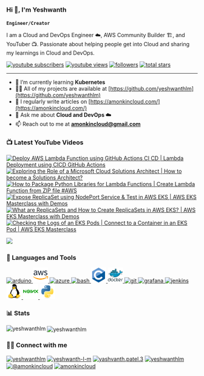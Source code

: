 ### Hi 👋, I'm Yeshwanth

**`Engineer/Creator`**

I am a Cloud and DevOps Engineer ☁️, AWS Community Builder 🏗️, and YouTuber 📺. Passionate about helping people get into Cloud and sharing my learnings in Cloud and DevOps.

   <p align="left">
      <a href="https://www.youtube.com/c/amonkincloud?sub_confirmation=1">
         <img alt="youtube subscribers" title="Subscribe to my YouTube channel" src="https://custom-icon-badges.demolab.com/youtube/channel/subscribers/UCwhERUcuzUCwr8x8mQ8zrcw?color=%23E05D44&label=SUBSCRIBE&logo=video&logoColor=white&style=for-the-badge&labelColor=CE4630"/></a> 
      <a href="https://www.youtube.com/c/amonkincloud">
         <img alt="youtube views" title="YouTube views" src="https://custom-icon-badges.demolab.com/youtube/channel/views/UCwhERUcuzUCwr8x8mQ8zrcw?color=%23E1AD0E&logo=eye&logoColor=white&style=for-the-badge&labelColor=C79600"/></a> 
      <a href="https://github.com/yeshwanthlm?tab=followers">
         <img alt="followers" title="Follow me on Github" src="https://custom-icon-badges.demolab.com/github/followers/yeshwanthlm?color=236ad3&labelColor=1155ba&style=for-the-badge&logo=person-add&label=Follow&logoColor=white"/></a>
      <a href="https://github.com/yeshwanthlm?tab=repositories&sort=stargazers">
         <img alt="total stars" title="Total stars on GitHub" src="https://custom-icon-badges.demolab.com/github/stars/yeshwanthlm?color=55960c&style=for-the-badge&labelColor=488207&logo=star"/></a>
   </p>

---

- 🌱 I’m currently learning **Kubernetes**
- 👨‍💻 All of my projects are available at [https://github.com/yeshwanthlm](https://github.com/yeshwanthlm)
- 📝 I regularly write articles on [https://amonkincloud.com/](https://amonkincloud.com/)
- 💬 Ask me about **Cloud and DevOps ☁️**
- 📫 Reach out to me at **amonkincloud@gmail.com**


### 📺 Latest YouTube Videos

<!-- BEGIN YOUTUBE-CARDS -->
[![Deploy AWS Lambda Function using GitHub Actions CI CD | Lambda Deployment using CICD GitHub Actions](https://ytcards.demolab.com/?id=ekNhTHtIT1k&title=Deploy+AWS+Lambda+Function+using+GitHub+Actions+CI+CD+%7C+Lambda+Deployment+using+CICD+GitHub+Actions&lang=en&timestamp=1724243432&background_color=%230d1117&title_color=%23ffffff&stats_color=%23dedede&max_title_lines=1&width=250&border_radius=5 "Deploy AWS Lambda Function using GitHub Actions CI CD | Lambda Deployment using CICD GitHub Actions")](https://www.youtube.com/watch?v=ekNhTHtIT1k)
[![Exploring the Role of a Microsoft Cloud Solutions Architect | How to become a Solutions Architect?](https://ytcards.demolab.com/?id=deq_VfLA8Qg&title=Exploring+the+Role+of+a+Microsoft+Cloud+Solutions+Architect+%7C+How+to+become+a+Solutions+Architect%3F&lang=en&timestamp=1724157008&background_color=%230d1117&title_color=%23ffffff&stats_color=%23dedede&max_title_lines=1&width=250&border_radius=5 "Exploring the Role of a Microsoft Cloud Solutions Architect | How to become a Solutions Architect?")](https://www.youtube.com/watch?v=deq_VfLA8Qg)
[![How to Package Python Libraries for Lambda Functions | Create Lambda Function from ZIP file #AWS](https://ytcards.demolab.com/?id=5WsOvLr-0Yk&title=How+to+Package+Python+Libraries+for+Lambda+Functions+%7C+Create+Lambda+Function+from+ZIP+file+%23AWS&lang=en&timestamp=1723811403&background_color=%230d1117&title_color=%23ffffff&stats_color=%23dedede&max_title_lines=1&width=250&border_radius=5 "How to Package Python Libraries for Lambda Functions | Create Lambda Function from ZIP file #AWS")](https://www.youtube.com/watch?v=5WsOvLr-0Yk)
[![Expose  ReplicaSet using NodePort Service & Test in AWS EKS | AWS EKS Masterclass with Demos](https://ytcards.demolab.com/?id=6x4DOFfNuww&title=Expose++ReplicaSet+using+NodePort+Service+%26+Test+in+AWS+EKS+%7C+AWS+EKS+Masterclass+with+Demos&lang=en&timestamp=1723660210&background_color=%230d1117&title_color=%23ffffff&stats_color=%23dedede&max_title_lines=1&width=250&border_radius=5 "Expose  ReplicaSet using NodePort Service & Test in AWS EKS | AWS EKS Masterclass with Demos")](https://www.youtube.com/watch?v=6x4DOFfNuww)
[![What are ReplicaSets and How to Create ReplicaSets in AWS EKS? | AWS EKS Masterclass with Demos](https://ytcards.demolab.com/?id=l3esAfqTltU&title=What+are+ReplicaSets+and+How+to+Create+ReplicaSets+in+AWS+EKS%3F+%7C+AWS+EKS+Masterclass+with+Demos&lang=en&timestamp=1723638638&background_color=%230d1117&title_color=%23ffffff&stats_color=%23dedede&max_title_lines=1&width=250&border_radius=5 "What are ReplicaSets and How to Create ReplicaSets in AWS EKS? | AWS EKS Masterclass with Demos")](https://www.youtube.com/watch?v=l3esAfqTltU)
[![Checking the Logs of an EKS Pods | Connect to a Container in an EKS Pod | AWS EKS Masterclass](https://ytcards.demolab.com/?id=eslXQsGkWkY&title=Checking+the+Logs+of+an+EKS+Pods+%7C+Connect+to+a+Container+in+an+EKS+Pod+%7C+AWS+EKS+Masterclass&lang=en&timestamp=1723552227&background_color=%230d1117&title_color=%23ffffff&stats_color=%23dedede&max_title_lines=1&width=250&border_radius=5 "Checking the Logs of an EKS Pods | Connect to a Container in an EKS Pod | AWS EKS Masterclass")](https://www.youtube.com/watch?v=eslXQsGkWkY)
<!-- END YOUTUBE-CARDS -->

[<img src="https://custom-icon-badges.demolab.com/badge/-Subscribe%20For%20More-red?style=for-the-badge&logo=video&logoColor=white"/>](https://www.youtube.com/c/amonkincloud?sub_confirmation=1)

### 🧰 Languages and Tools

<p align="left"> <a href="https://www.arduino.cc/" target="_blank" rel="noreferrer"> <img src="https://cdn.worldvectorlogo.com/logos/arduino-1.svg" alt="arduino" width="40" height="40"/> </a> <a href="https://aws.amazon.com" target="_blank" rel="noreferrer"> <img src="https://raw.githubusercontent.com/devicons/devicon/master/icons/amazonwebservices/amazonwebservices-original-wordmark.svg" alt="aws" width="40" height="40"/> </a> <a href="https://azure.microsoft.com/en-in/" target="_blank" rel="noreferrer"> <img src="https://www.vectorlogo.zone/logos/microsoft_azure/microsoft_azure-icon.svg" alt="azure" width="40" height="40"/> </a> <a href="https://www.gnu.org/software/bash/" target="_blank" rel="noreferrer"> <img src="https://www.vectorlogo.zone/logos/gnu_bash/gnu_bash-icon.svg" alt="bash" width="40" height="40"/> </a> <a href="https://www.cprogramming.com/" target="_blank" rel="noreferrer"> <img src="https://raw.githubusercontent.com/devicons/devicon/master/icons/c/c-original.svg" alt="c" width="40" height="40"/> </a> <a href="https://www.docker.com/" target="_blank" rel="noreferrer"> <img src="https://raw.githubusercontent.com/devicons/devicon/master/icons/docker/docker-original-wordmark.svg" alt="docker" width="40" height="40"/> </a> <a href="https://git-scm.com/" target="_blank" rel="noreferrer"> <img src="https://www.vectorlogo.zone/logos/git-scm/git-scm-icon.svg" alt="git" width="40" height="40"/> </a> <a href="https://grafana.com" target="_blank" rel="noreferrer"> <img src="https://www.vectorlogo.zone/logos/grafana/grafana-icon.svg" alt="grafana" width="40" height="40"/> </a> <a href="https://www.jenkins.io" target="_blank" rel="noreferrer"> <img src="https://www.vectorlogo.zone/logos/jenkins/jenkins-icon.svg" alt="jenkins" width="40" height="40"/> </a> <a href="https://www.linux.org/" target="_blank" rel="noreferrer"> <img src="https://raw.githubusercontent.com/devicons/devicon/master/icons/linux/linux-original.svg" alt="linux" width="40" height="40"/> </a> <a href="https://www.nginx.com" target="_blank" rel="noreferrer"> <img src="https://raw.githubusercontent.com/devicons/devicon/master/icons/nginx/nginx-original.svg" alt="nginx" width="40" height="40"/> </a> <a href="https://www.python.org" target="_blank" rel="noreferrer"> <img src="https://raw.githubusercontent.com/devicons/devicon/master/icons/python/python-original.svg" alt="python" width="40" height="40"/> </a> </p>

### 📊 Stats
<p><img align="left" src="https://github-readme-stats.vercel.app/api/top-langs?username=yeshwanthlm&show_icons=true&locale=en&layout=compact" alt="yeshwanthlm" /></p>

<p>&nbsp;<img align="center" src="https://github-readme-stats.vercel.app/api?username=yeshwanthlm&show_icons=true&locale=en" alt="yeshwanthlm" /></p>

### 🏄‍♂️ Connect with me
   <p align="left">
   <a href="https://dev.to/yeshwanthlm" target="blank"><img align="center" src="https://raw.githubusercontent.com/rahuldkjain/github-profile-readme-generator/master/src/images/icons/Social/devto.svg" alt="yeshwanthlm" height="30" width="40" /></a>
   <a href="https://linkedin.com/in/yeshwanth-l-m" target="blank"><img align="center" src="https://raw.githubusercontent.com/rahuldkjain/github-profile-readme-generator/master/src/images/icons/Social/linked-in-alt.svg" alt="yeshwanth-l-m" height="30" width="40" /></a>
   <a href="https://fb.com/yashvanth.patel.3" target="blank"><img align="center" src="https://raw.githubusercontent.com/rahuldkjain/github-profile-readme-generator/master/src/images/icons/Social/facebook.svg" alt="yashvanth.patel.3" height="30" width="40" /></a>
   <a href="https://instagram.com/yeshwanthlm" target="blank"><img align="center" src="https://raw.githubusercontent.com/rahuldkjain/github-profile-readme-generator/master/src/images/icons/Social/instagram.svg" alt="yeshwanthlm" height="30" width="40" /></a>
   <a href="https://hashnode.com/@amonkincloud" target="blank"><img align="center" src="https://raw.githubusercontent.com/rahuldkjain/github-profile-readme-generator/master/src/images/icons/Social/hashnode.svg" alt="@amonkincloud" height="30" width="40" /></a>
   <a href="https://www.youtube.com/c/amonkincloud" target="blank"><img align="center" src="https://raw.githubusercontent.com/rahuldkjain/github-profile-readme-generator/master/src/images/icons/Social/youtube.svg" alt="amonkincloud" height="30" width="40" /></a>
   </p>
